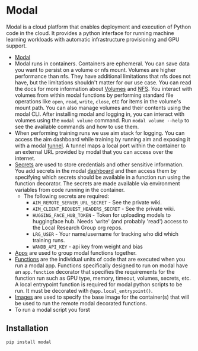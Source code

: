 # Modal

Modal is a cloud platform that enables deployment and execution of Python code in the cloud. It provides a python interface for running machine learning workloads with automatic infrastructure provisioning and GPU support.

- [Modal](https://modal.com/docs)
- Modal runs in containers. Containers are ephemeral. You can save data you want to persist on a volume or nfs mount. Volumes are higher performance than nfs. They have additional limitations that nfs does not have, but the limitations shouldn't matter for our use case. You can read the docs for more information about [Volumes](https://modal.com/docs/reference/modal.Volume) and [NFS](https://modal.com/docs/reference/modal.NetworkFileSystem). You interact with volumes from within modal functions by performing standard file operations like `open`, `read`, `write`, `close`, etc for items in the volume's mount path. You can also manage volumes and their contents using the modal CLI. After installing modal and logging in, you can interact with volumes using the `modal volume` command. Run `modal volume --help` to see the available commands and how to use them.
- When performing training runs we use aim stack for logging. You can access the aim dashboard while training by running aim and exposing it with a modal [tunnel](https://modal.com/docs/reference/modal.Tunnel). A tunnel maps a local port within the container to an external URL provided by modal that you can access over the internet.
- [Secrets](https://modal.com/docs/reference/modal.Secret) are used to store credentials and other sensitive information. You add secrets in the modal [dashboard](https://modal.com/secrets) and then access them by specifying which secrets should be available in a function run using the function decorator. The secrets are made available via environment variables from code running in the container.
  - The following secrets are required:
    - `AIM_REMOTE_SERVER_URL_SECRET` - See the private wiki.
    - `AIM_CLIENT_REQUEST_HEADERS_SECRET` - See the private wiki.
    - `HUGGING_FACE_HUB_TOKEN` - Token for uploading models to huggingface hub. Needs 'write' (and probably 'read') access to the Local Research Group org repos.
    - `LRG_USER` - Your name/username for tracking who did which training runs.
    - `WANDB_API_KEY` - api key from weight and bias
- [Apps](https://modal.com/docs/reference/modal.App) are used to group modal functions together.
- [Functions](https://modal.com/docs/reference/modal.Function) are the individual units of code that are executed when you run a modal app. Functions specifically designed to run on modal have an `app.function` decorator that specifies the requirements for the function run such as GPU type, memory, timeout, volumes, secrets, etc. A local entrypoint function is required for modal python scripts to be run. It must be decorated with `@app.local_entrypoint()`.
- [Images](https://modal.com/docs/reference/modal.Image) are used to specify the base image for the container(s) that will be used to run the remote modal decorated functions.
- To run a modal script you forst


## Installation

```bash
pip install modal
```

